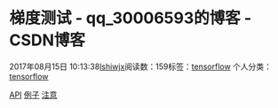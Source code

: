 # 梯度测试 - qq_30006593的博客 - CSDN博客





2017年08月15日 10:13:38[lshiwjx](https://me.csdn.net/qq_30006593)阅读数：159标签：[tensorflow](https://so.csdn.net/so/search/s.do?q=tensorflow&t=blog)
个人分类：[tensorflow](https://blog.csdn.net/qq_30006593/article/category/7099875)









[API](https://www.tensorflow.org/api_docs/python/tf/test/compute_gradient_error)
[例子](https://github.com/tensorflow/tensorflow/blob/r1.2/tensorflow/python/kernel_tests/relu_op_test.py)
[注意](https://www.tensorflow.org/versions/r0.12/api_docs/python/test/unit_tests)



